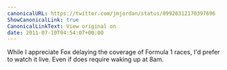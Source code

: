```yaml
---
canonicalURL: https://twitter.com/jmjordan/status/89920312170397696
ShowCanonicalLink: true
CanonicalLinkText: View original on
date: 2011-07-10T04:54:07+00:00
---
```

While I appreciate Fox delaying the coverage of Formula 1 races, I'd prefer to watch it live. Even if does require waking up at 8am.